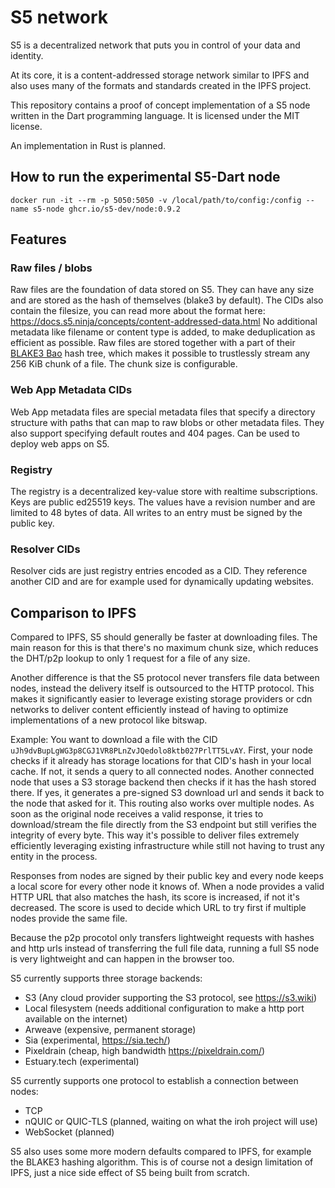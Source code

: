 # S5 network

S5 is a decentralized network that puts you in control of your data and identity.

At its core, it is a content-addressed storage network similar to IPFS and also uses many of the formats and standards created in the IPFS project.

This repository contains a proof of concept implementation of a S5 node written in the Dart programming language. It is licensed under the MIT license.

An implementation in Rust is planned.

## How to run the experimental S5-Dart node

`docker run -it --rm -p 5050:5050 -v /local/path/to/config:/config --name s5-node ghcr.io/s5-dev/node:0.9.2`

## Features

### Raw files / blobs

Raw files are the foundation of data stored on S5. They can have any size and are stored as the hash of themselves (blake3 by default). The CIDs also contain the filesize, you can read more about the format here: https://docs.s5.ninja/concepts/content-addressed-data.html
No additional metadata like filename or content type is added, to make deduplication as efficient as possible.
Raw files are stored together with a part of their [BLAKE3 Bao](https://github.com/oconnor663/bao) hash tree, which makes it possible
to trustlessly stream any 256 KiB chunk of a file. The chunk size is configurable.

### Web App Metadata CIDs

Web App metadata files are special metadata files that specify a directory structure with paths that can map to raw blobs or other metadata files.
They also support specifying default routes and 404 pages.
Can be used to deploy web apps on S5.

### Registry

The registry is a decentralized key-value store with realtime subscriptions.
Keys are public ed25519 keys.
The values have a revision number and are limited to 48 bytes of data.
All writes to an entry must be signed by the public key.

### Resolver CIDs

Resolver cids are just registry entries encoded as a CID.
They reference another CID and are for example used for dynamically updating websites.

## Comparison to IPFS

Compared to IPFS, S5 should generally be faster at downloading files. The main reason for this is that there's no maximum chunk size, which reduces the DHT/p2p lookup to only 1 request for a file of any size.

Another difference is that the S5 protocol never transfers file data between nodes, instead the delivery itself is outsourced to the HTTP protocol. This makes it significantly easier to leverage existing storage providers or cdn networks to deliver content efficiently instead of having to optimize implementations of a new protocol like bitswap.

Example: You want to download a file with the CID `uJh9dvBupLgWG3p8CGJ1VR8PLnZvJQedolo8ktb027PrlTT5LvAY`. First, your node checks if it already has storage locations for that CID's hash in your local cache. If not, it sends a query to all connected nodes. Another connected node that uses a S3 storage backend then checks if it has the hash stored there. If yes, it generates a pre-signed S3 download url and sends it back to the node that asked for it. This routing also works over multiple nodes. As soon as the original node receives a valid response, it tries to download/stream the file directly from the S3 endpoint but still verifies the integrity of every byte. This way it's possible to deliver files extremely efficiently leveraging existing infrastructure while still not having to trust any entity in the process.

Responses from nodes are signed by their public key and every node keeps a local score for every other node it knows of. When a node provides a valid HTTP URL that also matches the hash, its score is increased, if not it's decreased. The score is used to decide which URL to try first if multiple nodes provide the same file.

Because the p2p procotol only transfers lightweight requests with hashes and http urls instead of transferring the full file data, running a full S5 node is very lightweight and can happen in the browser too.

S5 currently supports three storage backends:
- S3 (Any cloud provider supporting the S3 protocol, see https://s3.wiki)
- Local filesystem (needs additional configuration to make a http port available on the internet)
- Arweave (expensive, permanent storage)
- Sia (experimental, https://sia.tech/)
- Pixeldrain (cheap, high bandwidth https://pixeldrain.com/)
- Estuary.tech (experimental)

S5 currently supports one protocol to establish a connection between nodes:
- TCP
- nQUIC or QUIC-TLS (planned, waiting on what the iroh project will use)
- WebSocket (planned)

S5 also uses some more modern defaults compared to IPFS, for example the BLAKE3 hashing algorithm. This is of course not a design limitation of IPFS, just a nice side effect of S5 being built from scratch.

